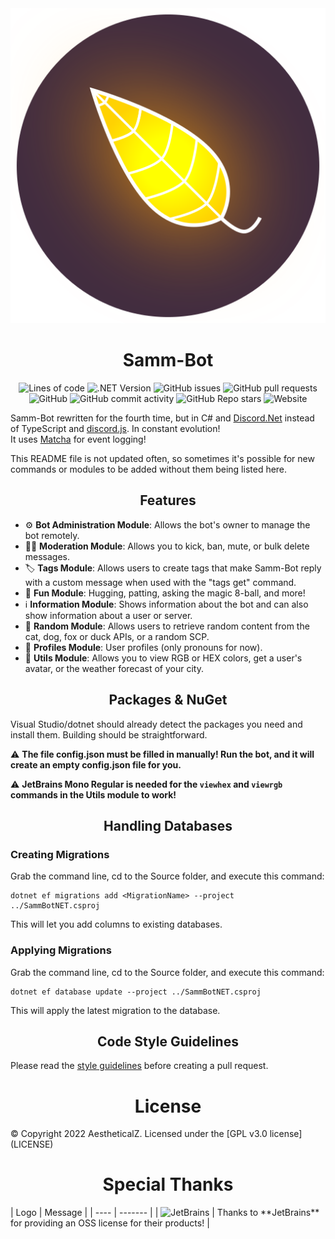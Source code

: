 <div align="center">
  <img src="SammBot.svg">
  <h1>Samm-Bot</h1>
  
  ![Lines of code](https://img.shields.io/tokei/lines/github/aestheticalz/sammbot?label=Lines%20Of%20Code&style=flat-square)
  ![.NET Version](https://img.shields.io/badge/.NET%20Version-6.0-brightgreen?style=flat-square)
  ![GitHub issues](https://img.shields.io/github/issues/aestheticalz/sammbot?label=Issues&style=flat-square)
  ![GitHub pull requests](https://img.shields.io/github/issues-pr/aestheticalz/sammbot?label=Pull%20Requests&style=flat-square)
  ![GitHub](https://img.shields.io/github/license/aestheticalz/sammbot?label=License&style=flat-square)
  ![GitHub commit activity](https://img.shields.io/github/commit-activity/m/aestheticalz/sammbot?label=Commit%20Activity&style=flat-square)
  ![GitHub Repo stars](https://img.shields.io/github/stars/aestheticalz/sammbot?label=Stargazers&style=flat-square)
  ![Website](https://img.shields.io/website?down_color=red&down_message=Offline&label=Website%20Status&style=flat-square&up_message=Online&url=https%3A%2F%2Faestheticalz.github.io%2FProjects%2FSammBot%2F)
</div>

Samm-Bot rewritten for the fourth time, but in C# and [Discord.Net](https://github.com/discord-net/Discord.Net) instead of TypeScript and [discord.js](https://github.com/discordjs/discord.js). In constant evolution!  
It uses [Matcha](https://github.com/AestheticalZ/Matcha) for event logging!

This README file is not updated often, so sometimes it's possible for new commands or modules to be added without them being listed here.

<div align="center"><h2>Features</h2></div>

* :gear: **Bot Administration Module**: Allows the bot's owner to manage the bot remotely.
* :judge: **Moderation Module**: Allows you to kick, ban, mute, or bulk delete messages.
* :label: **Tags Module**: Allows users to create tags that make Samm-Bot reply with a custom message when used with the "tags get" command.
* :game_die: **Fun Module**: Hugging, patting, asking the magic 8-ball, and more!
* :information_source: **Information Module**: Shows information about the bot and can also show information about a user or server.
* :slot_machine: **Random Module**: Allows users to retrieve random content from the cat, dog, fox or duck APIs, or a random SCP.
* :busts_in_silhouette: **Profiles Module**: User profiles (only pronouns for now).
* :wrench: **Utils Module**: Allows you to view RGB or HEX colors, get a user's avatar, or the weather forecast of your city.
 
<div align="center"><h2>Packages & NuGet</h2></div>
Visual Studio/dotnet should already detect the packages you need and install them.
Building should be straightforward.

:warning: **The file config.json must be filled in manually! Run the bot, and it will create an empty config.json file for you.**

:warning: **JetBrains Mono Regular is needed for the `viewhex` and `viewrgb` commands in the Utils module to work!**

<div align="center"><h2>Handling Databases</h2></div>

### Creating Migrations
Grab the command line, cd to the Source folder, and execute this command:

```
dotnet ef migrations add <MigrationName> --project ../SammBotNET.csproj
```

This will let you add columns to existing databases.

### Applying Migrations
Grab the command line, cd to the Source folder, and execute this command:

```
dotnet ef database update --project ../SammBotNET.csproj
```

This will apply the latest migration to the database.

<div align="center"><h2>Code Style Guidelines</h2></div>

Please read the [style guidelines](STYLE_GUIDELINES.md) before creating a pull request.

<div align="center"><h1>License</h1></div>
© Copyright 2022 AestheticalZ.  
Licensed under the [GPL v3.0 license](LICENSE)

<div align="center"><h1>Special Thanks</h1></div>
| Logo | Message |
| ---- | ------- |
| <img src="https://resources.jetbrains.com/storage/products/company/brand/logos/jb_beam.png" alt="JetBrains" width="128"/> | Thanks to **JetBrains** for providing an OSS license for their products! |
